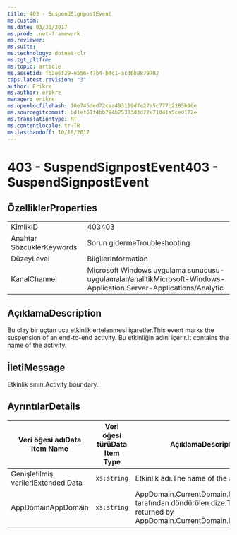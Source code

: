 ```yaml
---
title: 403 - SuspendSignpostEvent
ms.custom: 
ms.date: 03/30/2017
ms.prod: .net-framework
ms.reviewer: 
ms.suite: 
ms.technology: dotnet-clr
ms.tgt_pltfrm: 
ms.topic: article
ms.assetid: fb2e6f29-e556-47b4-b4c1-acd6b8879702
caps.latest.revision: "3"
author: Erikre
ms.author: erikre
manager: erikre
ms.openlocfilehash: 10e745ded72caa493119d7e27a5c777b2185b96e
ms.sourcegitcommit: bd1ef61f4bb794b25383d3d72e71041a5ced172e
ms.translationtype: MT
ms.contentlocale: tr-TR
ms.lasthandoff: 10/18/2017
---
```

# <a name="403---suspendsignpostevent"></a><span data-ttu-id="b7103-102">403 - SuspendSignpostEvent</span><span class="sxs-lookup"><span data-stu-id="b7103-102">403 - SuspendSignpostEvent</span></span>
## <a name="properties"></a><span data-ttu-id="b7103-103">Özellikler</span><span class="sxs-lookup"><span data-stu-id="b7103-103">Properties</span></span>  
  
|||  
|-|-|  
|<span data-ttu-id="b7103-104">Kimlik</span><span class="sxs-lookup"><span data-stu-id="b7103-104">ID</span></span>|<span data-ttu-id="b7103-105">403</span><span class="sxs-lookup"><span data-stu-id="b7103-105">403</span></span>|  
|<span data-ttu-id="b7103-106">Anahtar Sözcükler</span><span class="sxs-lookup"><span data-stu-id="b7103-106">Keywords</span></span>|<span data-ttu-id="b7103-107">Sorun giderme</span><span class="sxs-lookup"><span data-stu-id="b7103-107">Troubleshooting</span></span>|  
|<span data-ttu-id="b7103-108">Düzey</span><span class="sxs-lookup"><span data-stu-id="b7103-108">Level</span></span>|<span data-ttu-id="b7103-109">Bilgiler</span><span class="sxs-lookup"><span data-stu-id="b7103-109">Information</span></span>|  
|<span data-ttu-id="b7103-110">Kanal</span><span class="sxs-lookup"><span data-stu-id="b7103-110">Channel</span></span>|<span data-ttu-id="b7103-111">Microsoft Windows uygulama sunucusu-uygulamalar/analitik</span><span class="sxs-lookup"><span data-stu-id="b7103-111">Microsoft-Windows-Application Server-Applications/Analytic</span></span>|  
  
## <a name="description"></a><span data-ttu-id="b7103-112">Açıklama</span><span class="sxs-lookup"><span data-stu-id="b7103-112">Description</span></span>  
 <span data-ttu-id="b7103-113">Bu olay bir uçtan uca etkinlik ertelenmesi işaretler.</span><span class="sxs-lookup"><span data-stu-id="b7103-113">This event marks the suspension of an end-to-end activity.</span></span> <span data-ttu-id="b7103-114">Bu etkinliğin adını içerir.</span><span class="sxs-lookup"><span data-stu-id="b7103-114">It contains the name of the activity.</span></span>  
  
## <a name="message"></a><span data-ttu-id="b7103-115">İleti</span><span class="sxs-lookup"><span data-stu-id="b7103-115">Message</span></span>  
 <span data-ttu-id="b7103-116">Etkinlik sınırı.</span><span class="sxs-lookup"><span data-stu-id="b7103-116">Activity boundary.</span></span>  
  
## <a name="details"></a><span data-ttu-id="b7103-117">Ayrıntılar</span><span class="sxs-lookup"><span data-stu-id="b7103-117">Details</span></span>  
  
|<span data-ttu-id="b7103-118">Veri öğesi adı</span><span class="sxs-lookup"><span data-stu-id="b7103-118">Data Item Name</span></span>|<span data-ttu-id="b7103-119">Veri öğesi türü</span><span class="sxs-lookup"><span data-stu-id="b7103-119">Data Item Type</span></span>|<span data-ttu-id="b7103-120">Açıklama</span><span class="sxs-lookup"><span data-stu-id="b7103-120">Description</span></span>|  
|--------------------|--------------------|-----------------|  
|<span data-ttu-id="b7103-121">Genişletilmiş verileri</span><span class="sxs-lookup"><span data-stu-id="b7103-121">Extended Data</span></span>|`xs:string`|<span data-ttu-id="b7103-122">Etkinlik adı.</span><span class="sxs-lookup"><span data-stu-id="b7103-122">The name of the activity.</span></span>|  
|<span data-ttu-id="b7103-123">AppDomain</span><span class="sxs-lookup"><span data-stu-id="b7103-123">AppDomain</span></span>|`xs:string`|<span data-ttu-id="b7103-124">AppDomain.CurrentDomain.FriendlyName tarafından döndürülen dize.</span><span class="sxs-lookup"><span data-stu-id="b7103-124">The string returned by AppDomain.CurrentDomain.FriendlyName.</span></span>|
